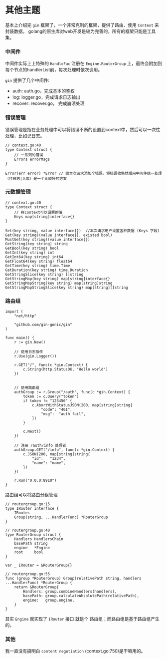 # 其他主题

基本上介绍完 `gin` 框架了，一个非常克制的框架，提供了路由、使用 `Context` 来封装数据。 golang的原生库对web开发是较为完善的，所有的框架只能是工具集。

### 中间件
中间件实际上上特殊的 `HandleFuc` 注册在 `Engine.RouterGroup` 上，最终会附加到每个节点的handlerList前，每次处理时依次调用。

`gin` 提供了几个中间件:
- auth: auth.go，完成基本的鉴权
- log: logger.go，完成请求日志输出
- recover: recover.go， 完成崩溃处理

### 错误管理
错误管理是指在业务处理中可以将错误不断的设置到context中，然后可以一次性处理，比如记日志。

```
// context.go:40
type Context struct {
    // 一系列的错误
    Errors errorMsgs
}

Error(err error) *Error // 给本次请求添加个错误。将错误收集然后用中间件统一处理（打日志|入库）是一个比较好的方案
```

### 元数据管理

```
// context.go:40
type Context struct {
    // 在context可以设置的值
    Keys map[string]interface{}
}

Set(key string, value interface{})  //本次请求用户设置各种数据 (Keys 字段)
Get(key string)(value interface{}, existed bool)
MustGet(key string)(value interface{})
GetString(key string) string
GetBool(key string) bool
GetInt(key string) int
GetInt64(key string) int64
GetFloat64(key string) float64
GetTime(key string) time.Time
GetDuration(key string) time.Duration
GetStringSlice(key string) []string
GetStringMap(key string) map[string]interface{}
GetStringMapString(key string) map[string]string
GetStringMapStringSlice(key string) map[string][]string
```

### 路由组
```
import (
    "net/http"

    "github.com/gin-gonic/gin"
)

func main() {
    r := gin.New()

    // 使用日志插件
    r.Use(gin.Logger())

    r.GET("/", func(c *gin.Context) {
        c.String(http.StatusOK, "Hello world")
    })


    // 使用路由组
    authGroup := r.Group("/auth", func(c *gin.Context) {
        token := c.Query("token")
        if token != "123456" {
            c.AbortWithStatusJSON(200, map[string]string{
                "code": "401",
                "msg":  "auth fail",
            })
        }

        c.Next()
    })

    // 注册 /auth/info 处理者
    authGroup.GET("/info", func(c *gin.Context) {
        c.JSON(200, map[string]string{
            "id":   "1234",
            "name": "name",
        })
    })

    r.Run("0.0.0:8910")
}
```

路由组可以将路由分组管理
```
// routergroup.go:15
type IRouter interface {
    IRoutes
    Group(string, ...HandlerFunc) *RouterGroup
}

// routergroup.go:40
type RouterGroup struct {
    Handlers HandlersChain
    basePath string
    engine   *Engine
    root     bool
}

var _ IRouter = &RouterGroup{}

// routergroup.go:55
func (group *RouterGroup) Group(relativePath string, handlers ...HandlerFunc) *RouterGroup {
    return &RouterGroup{
        Handlers: group.combineHandlers(handlers),
        basePath: group.calculateAbsolutePath(relativePath),
        engine:   group.engine,
    }
}
```

其实 `Engine` 就实现了 `IRouter` 接口 就是个 路由组；而路由组是基于路由组产生的。

### 其他
我一直没有搞明白 `content negotiation` (context.go:750)是干嘛用的。
